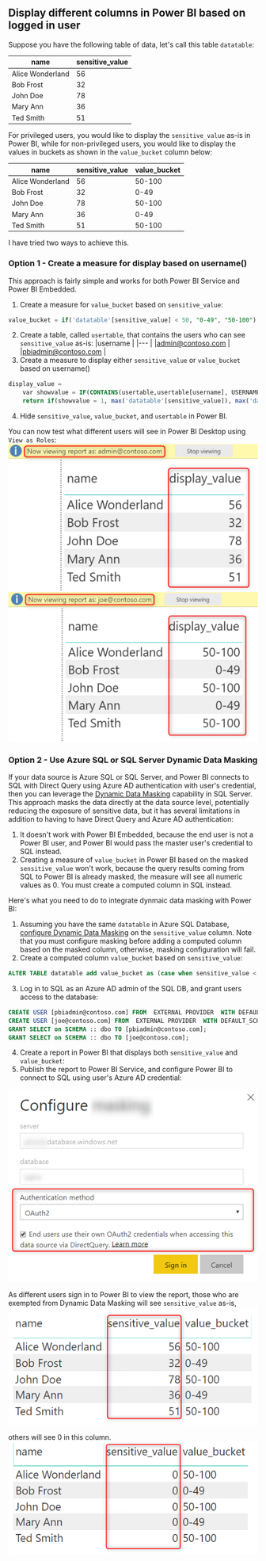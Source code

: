 ## Display different columns in Power BI based on logged in user 

Suppose you have the following table of data, let's call this table ```datatable```: 

|name             |sensitive_value  |
|---              |---              |
|Alice Wonderland |56               |
|Bob Frost        |32               |
|John Doe         |78               |
|Mary Ann         |36               |
|Ted Smith        |51               |

For privileged users, you would like to display the ```sensitive_value``` as-is in Power BI, while for non-privileged users, you would like to display the values in buckets as shown in the ```value_bucket``` column below: 

|name             |sensitive_value  |value_bucket    |
|---              |---              |---             |
|Alice Wonderland |56               |50-100          |
|Bob Frost        |32               |0-49            |
|John Doe         |78               |50-100          |
|Mary Ann         |36               |0-49            |
|Ted Smith        |51               |50-100          |

I have tried two ways to achieve this. 

### Option 1 - Create a measure for display based on username() 
This approach is fairly simple and works for both Power BI Service and Power BI Embedded. 
1.  Create a measure for ```value_bucket``` based on ```sensitive_value```:
```sql
value_bucket = if('datatable'[sensitive_value] < 50, "0-49", "50-100")
```
2.  Create a table, called ```usertable```, that contains the users who can see ```sensitive_value``` as-is:
|username                |
|---                     |
|admin@contoso.com       |
|pbiadmin@contoso.com    |
3.  Create a measure to display either ```sensitive_value``` or ```value_bucket``` based on username()
```sql
display_value = 
    var showvalue = IF(CONTAINS(usertable,usertable[username], USERNAME()), 1, 0)
    return if(showvalue = 1, max('datatable'[sensitive_value]), max('datatable'[value_bucket]))
```
4.  Hide ```sensitive_value```, ```value_bucket```, and ```usertable``` in Power BI. 

You can now test what different users will see in Power BI Desktop using ```View as Roles```:
<img src="images/viewAsAdmin.png" alt="view the report as an admin" />
<img src="images/viewAsUser.png" alt="view the report as a non-admin user" />

### Option 2 - Use Azure SQL or SQL Server Dynamic Data Masking
If your data source is Azure SQL or SQL Server, and Power BI connects to SQL with Direct Query using Azure AD authentication with user's credential, then you can leverage the [Dynamic Data Masking](https://docs.microsoft.com/en-us/azure/sql-database/sql-database-dynamic-data-masking-get-started) capability in SQL Server.  This approach masks the data directly at the data source level, potentially reducing the exposure of sensitive data, but it has several limitations in addition to having to have Direct Query and Azure AD authentication:
1. It doesn't work with Power BI Embedded, because the end user is not a Power BI user, and Power BI would pass the master user's credential to SQL instead. 
2. Creating a measure of ```value_bucket``` in Power BI based on the masked ```sensitive_value``` won't work, because the query results coming from SQL to Power BI is already masked, the measure will see all numeric values as 0. You must create a computed column in SQL instead.  

Here's what you need to do to integrate dynmaic data masking with Power BI:
1.  Assuming you have the same ```datatable``` in Azure SQL Database, [configure Dynamic Data Masking](https://docs.microsoft.com/en-us/azure/sql-database/sql-database-dynamic-data-masking-get-started-portal) on the ```sensitive_value``` column. Note that you must configure masking before adding a computed column based on the masked column, otherwise, masking configuration will fail. 
2.  Create a computed column ```value_bucket``` based on ```sensitive_value```:
```sql
ALTER TABLE datatable add value_bucket as (case when sensitive_value < 50 then '0-49' else '50-100' end)
```
3.  Log in to SQL as an Azure AD admin of the SQL DB, and grant users access to the database:
```sql
CREATE USER [pbiadmin@contoso.com] FROM  EXTERNAL PROVIDER  WITH DEFAULT_SCHEMA=[dbo]
CREATE USER [joe@contoso.com] FROM  EXTERNAL PROVIDER  WITH DEFAULT_SCHEMA=[dbo]
GRANT SELECT on SCHEMA :: dbo TO [pbiadmin@contoso.com];
GRANT SELECT on SCHEMA :: dbo TO [joe@contoso.com];
```
4.  Create a report in Power BI that displays both ```sensitive_value``` and ```value_bucket```:
5.  Publish the report to Power BI Service, and configure Power BI to connect to SQL using user's Azure AD credential:
<img src="images/oauthToSql.png" alt="authenticate with SQL using OAuth" />

As different users sign in to Power BI to view the report, those who are exempted from Dynamic Data Masking will see  ```sensitive_value``` as-is, 
<img src="images/unmasked.png" alt="unmasked" />

others will see 0 in this column. 
<img src="images/masked.png" alt="masked" />